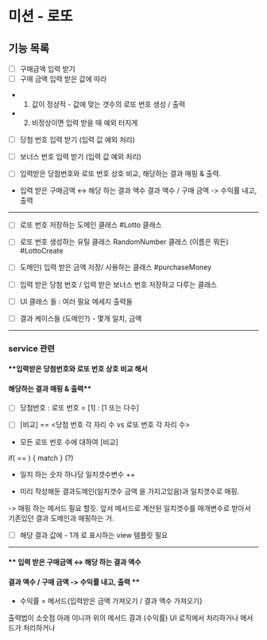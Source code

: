 # 미션 - 로또

## 기능 목록

-[ ] 구매금액 입력 받기
-[ ]  구매 금액 입력 받은 값에 따라
- 1) 값이 정상적 - 값에 맞는 갯수의 로또 번호 생성 / 출력
- 2) 비정상이면 입력 받을 때 예외 터지게


-[ ] 당첨 번호 입력 받기 (입력 값 예외 처리)


-[ ] 보너스 번호 입력 받기 (입력 값 예외 처리)


-[ ] 입력받은 당첨번호와 로또 번호 상호 비교, 해당하는 결과 매핑 & 출력.


- 입력 받은 구매금액 ↔ 해당 하는 결과 액수
결과 액수 / 구매 금액 -> 수익률 내고, 출력


---
-[ ] 로또 번호 저장하는 도메인 클래스  #Lotto 클래스


-[ ] 로또 번호 생성하는 유틸 클래스 RandomNumber 클래스 (이름은 뭐든) #LottoCreate


-[ ] 도메인) 입력 받은 금액 저장/ 사용하는 클래스 #purchaseMoney


-[ ] 입력 받은 당첨 번호 / 입력 받은 보너스 번호 저장하고 다루는 클래스 


-[ ] UI 클래스 들 : 여러 필요 메세지 출력들 


-[ ] 결과 케이스들 (도메인?) - 몇개 일치, 금액

---
### service 관련

#### **입력받은 당첨번호와 로또 번호 상호 비교 해서 
#### 해당하는 결과 매핑 & 출력**

-[ ] 당첨번호 : 로또 번호 = [1] : [1 또는 다수]

-[ ] [비교] == <당첨 번호 각 자리 수 vs 로또 번호 각 자리 수>
- 모든 로또 번호 수에 대하여 [비교]

if( == ) { match } (?)

- 일치 하는 숫자 하나당 일치갯수변수 ++

- 미리 작성해둔 결과도메인(일치갯수 금액 을 가지고있음)과
일치갯수로 매핑.

-> 매핑 하는 메서드 필요 할듯. 
앞서 메서드로 계산된 일치갯수를 매개변수로 받아서 
기존있던 결과 도메인과 매핑하는 거.

-[ ] 해당 결과 값에 - 1개 
로 표시하는 view 템플릿 필요

---

#### ** 입력 받은 구매금액 ↔ 해당 하는 결과 액수
#### 결과 액수 / 구매 금액 -> 수익률 내고, 출력 **

- 수익률 = 메서드{입력받은 금액 가져오기 / 결과 액수 가져오기}

출력법이 소숫점 아래 이니까 
위의 메서드 결과 (수익률) 
UI 로직에서 처리하거나 메서드가 처리하거나
